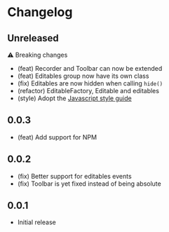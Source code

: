 # Changelog

## Unreleased

⚠️ Breaking changes

- (feat) Recorder and Toolbar can now be extended
- (feat) Editables group now have its own class
- (fix) Editables are now hidden when calling `hide()`
- (refactor) EditableFactory, Editable and editables
- (style) Adopt the [Javascript style guide](https://github.com/airbnb/javascript) 

## 0.0.3

- (feat) Add support for NPM

## 0.0.2

- (fix) Better support for editables events
- (fix) Toolbar is yet fixed instead of being absolute

## 0.0.1

- Initial release
